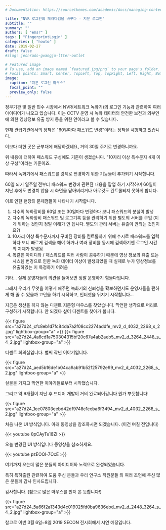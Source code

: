 ```yaml
---
# Documentation: https://sourcethemes.com/academic/docs/managing-content/

title: "NVR 로그인의 패러다임을 바꾸다 - 지문 로그인"
subtitle: ""
summary: ""
authors: [ "emsr" ]
tags: [ "FingerprintLogin" ]
categories: [ "howto" ]
date: 2019-02-27
draft: false
#slug: jeonrado-gwangju-ltter-outlet

# Featured image
# To use, add an image named `featured.jpg/png` to your page's folder.
# Focal points: Smart, Center, TopLeft, Top, TopRight, Left, Right, BottomLeft, Bottom, BottomRight.
image:
  caption: "지문 로그인 마우스"
  focal_point: ""
  preview_only: false
---
```


정부기관 및 일반 민수 시장에서 NVR(네트워크 녹화기)의 로그인 기능과 관련하여 여러 아이디어가 나오고 있습니다. 이는 CCTV 운영 시 녹화 데이터의 안전한 보전과 외부인에 의한 영상정보 유출 방지 등을 위한 안이라고 볼 수 있습니다.

현재 관급기관에서의 정책은 "60일마다 패스워드 변경"이라는 정책을 시행하고 있습니다.

이보다 더한 곳은 군부대에 해당하겠네요, 거의 30일 주기로 변경하니까요.

위 내용에 더하여 패스워드 구성에도 기준이 생겼습니다. "10자리 이상 특수문자 4개 이상 구성"이라는 기준이죠.

따라서 녹화기에서 패스워드를 강제로 변경하기 위한 기능들이 추가되기 시작합니다.

60일 되기 일주일 전부터 패스워드 변경에 관련된 내용을 팝업 하기 시작하며 60일이 지난 후에도 변경치 않을 시 화면을 닫아버리거나 아무것도 컨트롤되지 못하게 합니다.

이로 인한 현장의 문제점들이 나타나기 시작합니다.

1. 다수의 녹화장비를 60일 또는 30일마다 변경하다 보니 패스워드의 분실이 발생
2. 다수의 녹화장비 패스워드 및 로그기록 등을 관리하기 위한 별도의 서버를 구입
   (이게 뭐하는 것인지 정말 이해가 안 됩니다. 별도의 관리 서버는 유출이 안되는 것인지요?)
3. 10자리 이상 특수문자까지 구비된 장비를 컨트롤하기 위해 수시로 패스워드를
   입력하다 보니 빠르게 검색을 해야 하거나 여러 장비를 동시에 검색하기엔 로그인
   시간의 지체가 발생됨
4. 똑같은 아이디와 / 패스워드를 여러 사람이 공유하기 때문에 영상 정보의
   유출 또는 시스템 변경으로 인한 녹화 데이터 이상이 발생되었을 때 실제로 누가
   영상정보를 유출하였는 지 특정하기 어려움

기타... 실제 운영자들의 의견을 들어보면 정말 운영하기 힘들다입니다.

그래서 우리가 무엇을 어떻게 해주면 녹화기의 신뢰성을 확보하면서도 운영자들을 편하게 해 줄 수 있을까 고민을 하기 시작하고, 인터넷을 뒤지기 시작합니다...

지금은 생산을 하지 않는 디젠트 지문형 마우스를 찾았습니다. 막연한 생각으로  머리로 구성하기 시작합니다. 안 되겠다 싶어 디젠트를 찾아가 봅니다.

{{< figure src="a27d24_cfc8eb1d7fc84da7a2f08cc2274addfe_mv2_d_4032_2268_s_2.jpg"
          lightbox-group="a" >}}
{{< figure src="a27d24_4a6cd1a750304315bf20c67a4ab2aeb5_mv2_d_3264_2448_s_4_2.jpg"
          lightbox-group="a" >}}

디젠트 회의실입니다. 벌써 작년 이야기입니다.

{{< figure src="a27d24_aed5b16de1b04ca9ab91b52f25792e99_mv2_d_4032_2268_s_2.jpg"
          lightbox-group="a" >}}

실물을 가지고 막연한 이야기들로부터 시작했습니다.

그리고 약 9개월이 지난 후 드디어 개발이 거의 완료되어갑니다 뭔가 뿌듯합니다!

{{< figure src="a27d24_1ee07803eebd42df9748c1ccba6f3494_mv2_d_4032_2268_s_2.jpg"
          lightbox-group="a" >}}

처음 나온 UI 방식입니다. 아래 동영상을 참조하시면 되겠습니다. (이건 며칠 전입니다)

{{< youtube 0pCAyTe18ZI >}}
&nbsp;

오늘 변경된 UI 방식입니다 동영상을 참조하세요.

{{< youtube pzEOQI-7OcE >}}
&nbsp;

여기까지 오는데 많은 분들의 아이디어와 노력으로 완성되었습니다.

특히 특허출원 관련하여 도움 주신 분들과 우리 연구소 직원분들 외 여러 조언해 주신 많은 분들께 감사 인사드립니다.

감사합니다. (참으로 많은 마우스를 만져 본 듯합니다!)

{{< figure src="a27d24_5a66f2a1343d4c019025fd0ba9636ebd_mv2_d_2448_3264_s_4_2.jpg"
          lightbox-group="a" >}}

참고로 이번 3월 6일~8일 2019 SECON 전시회에서 시연 예정입니다.
